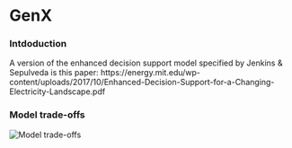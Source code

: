 # GenX

<h3>Intdoduction</h3>
A version of the enhanced decision support model specified by Jenkins & Sepulveda is this paper:
https://energy.mit.edu/wp-content/uploads/2017/10/Enhanced-Decision-Support-for-a-Changing-Electricity-Landscape.pdf



<h3>Model trade-offs</h3>

![Model trade-offs](https://github.com/doig007/GenX/blob/main/Readme/GenX_tradeoffs.png?raw=true)
